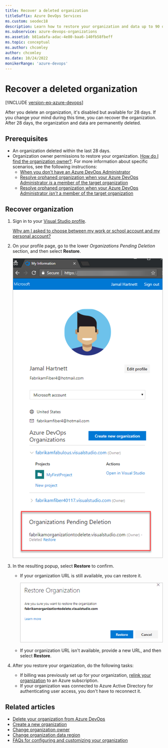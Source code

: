 ```yaml
---
title: Recover a deleted organization
titleSuffix: Azure DevOps Services
ms.custom: seodec18
description: Learn how to restore your organization and data up to 90 days after being deleted, done with organization owner permissions.
ms.subservice: azure-devops-organizations
ms.assetid: b81adafa-adac-4e80-baa6-140fb58fbeff
ms.topic: conceptual
ms.author: chcomley
author: chcomley
ms.date: 10/24/2022
monikerRange: 'azure-devops'
---
```


# Recover a deleted organization

[!INCLUDE [version-eq-azure-devops](../../includes/version-eq-azure-devops.md)]

After you delete an organization, it's disabled but available for 28 days. If you change your mind during this time, you can recover the organization. After 28 days, the organization and data are permanently deleted.

## Prerequisites

* An organization deleted within the last 28 days.
* Organization owner permissions to restore your organization. [How do I find the organization owner?](../security/look-up-organization-owner.md). For more information about specific scenarios, see the following instructions:
  * [When you don't have an Azure DevOps Administrator](resolve-orphaned-organization.md#when-you-dont-have-an-azure-devops-administrator)
  * [Resolve orphaned organization when your Azure DevOps Administrator *is* a member of the target organization](resolve-orphaned-organization.md#when-your-azure-devops-administrator-is-a-member-of-the-target-organization)
  * [Resolve orphaned organization when your Azure DevOps Administrator *isn't* a member of the target organization](resolve-orphaned-organization.md#when-your-azure-devops-administrator-isnt-a-member-of-the-target-organization)

## Recover organization

1. Sign in to your [Visual Studio profile](https://app.vsaex.visualstudio.com/profile/view).

   [Why am I asked to choose between my work or school account and my personal account?](faq-user-and-permissions-management.yml#ChooseOrgAcctMSAcct)

2. On your profile page, go to the lower *Organizations Pending Deletion* section, and then select **Restore**.

   ![Screenshot showing organizations pending deletion with highlighted Restore button.](media/shared/visual-studio-profile-page.png)

3. In the resulting popup, select **Restore** to confirm.

   * If your organization URL is still available, you can restore it.

      ![Screenshot showing highlighted Restore button.](media/recover-your-organization/confirm-restore-organization.png)

   * If your organization URL isn't available, provide a new URL, and then select **Restore**.

4. After you restore your organization, do the following tasks:

   * If billing was previously set up for your organization, [relink your organization](../billing/set-up-billing-for-your-organization-vs.md) to an Azure subscription.
   * If your organization was connected to Azure Active Directory for authenticating user access, you don't have to reconnect it.

## Related articles

* [Delete your organization from Azure DevOps](delete-your-organization.md)
* [Create a new organization](create-organization.md)
* [Change organization owner](change-organization-ownership.md)
* [Change organization data region](change-organization-location.md)
* [FAQs for configuring and customizing your organization](faq-configure-customize-organization.yml)
